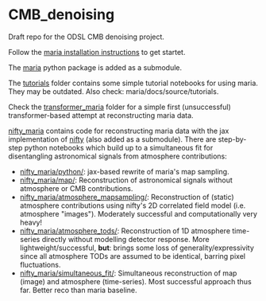 # CMB_denoising

Draft repo for the ODSL CMB denoising project. 

Follow the [maria installation instructions](https://thomaswmorris.com/maria/installation.html) to get startet.

The [maria](maria/) python package is added as a submodule.

The [tutorials](tutorials/) folder contains some simple tutorial notebooks for using maria.
They may be outdated. Also check: maria/docs/source/tutorials. 

Check the [transformer_maria](transformer_maria/) folder for a simple first (unsuccessful) transformer-based attempt at reconstructing maria data.

[nifty_maria](nifty_maria/) contains code for reconstructing maria data with the jax implementation of [nifty](nifty) (also added as a submodule). There are step-by-step python notebooks which build up to a simultaneous fit for disentangling astronomical signals from atmosphere contributions:
- [nifty_maria/python/](nifty_maria/python/): jax-based rewrite of maria's map sampling.
- [nifty_maria/map/](nifty_maria/map/): Reconstruction of astronomical signals without atmosphere or CMB contributions.
- [nifty_maria/atmosphere_mapsampling/](nifty_maria/atmosphere_mapsampling/): Reconstruction of (static) atmosphere contributions using nifty's 2D correlated field model (i.e. atmosphere "images"). Moderately successful and computationally very heavy!
- [nifty_maria/atmosphere_tods/](nifty_maria/atmosphere_tods/): Reconstruction of 1D atmosphere time-series directly without modelling detector response. More lightweight/successful, **but**: brings some loss of generality/expressivity since all atmosphere TODs are assumed to be identical, barring pixel fluctuations.
- [nifty_maria/simultaneous_fit/](nifty_maria/simultaneous_fit/): Simultaneous reconstruction of map (image) and atmosphere (time-series). Most successful approach thus far. Better reco than maria baseline.